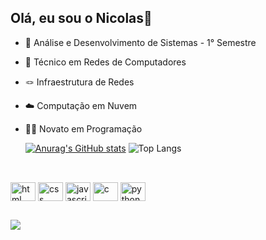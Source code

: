 ## Olá, eu sou o Nicolas👋

- 🏫 Análise e Desenvolvimento de Sistemas - 1° Semestre
- 🛜 Técnico em Redes de Computadores
- 🪢 Infraestrutura de Redes
- ☁️ Computação em Nuvem
- 👨‍💻 Novato em Programação

  [![Anurag's GitHub stats](https://github-readme-stats.vercel.app/api?username=nicolasbelisario&show_icons=true&theme=dark)](https://github.com/nicolasbelisario/github-readme-stats)
  ![Top Langs](https://github-readme-stats.vercel.app/api/top-langs/?username=nicolasbelisario&theme=dark)

##

<div style="display: inline_block"><br>
  <img align="center" alt="html" height="30" width="40" src="https://cdn.jsdelivr.net/gh/devicons/devicon@latest/icons/html5/html5-plain.svg">
  <img align="center" alt="css" height="30" width="40" src="https://cdn.jsdelivr.net/gh/devicons/devicon@latest/icons/css3/css3-plain.svg">
  <img align="center" alt="javascript" height="30" width="40" src="https://cdn.jsdelivr.net/gh/devicons/devicon@latest/icons/javascript/javascript-plain.svg">
  <img align="center" alt="c" height="30" width="40" src="https://cdn.jsdelivr.net/gh/devicons/devicon@latest/icons/c/c-plain.svg">
  <img align="center" alt="python" height="30" width="40" src="https://cdn.jsdelivr.net/gh/devicons/devicon@latest/icons/python/python-plain.svg">

</div>

##

<div>
  <a href="https://br.linkedin.com/in/nicolas-belis%C3%A1rio-alves-b988112b2" target="_blank"><img src="https://img.shields.io/badge/-LinkedIn-%230077B5?style=for-the-badge&logo=linkedin&logoColor=white" target="_blank"></a>
</div>
